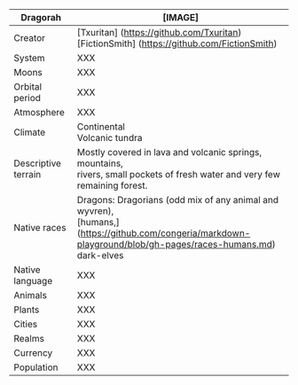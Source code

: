Dragorah       | [IMAGE]            
---------------|---------------
Creator | [Txuritan] (https://github.com/Txuritan) <br/> [FictionSmith] (https://github.com/FictionSmith)
System  | XXX     
Moons | XXX
Orbital period | XXX
Atmosphere | XXX
Climate | Continental <br/> Volcanic tundra 
Descriptive terrain | Mostly covered in lava and volcanic springs, mountains, <br/> rivers, small pockets of fresh water and very few remaining forest.
Native races | Dragons: Dragorians (odd mix of any animal and wyvren), <br/> [humans,] (https://github.com/congeria/markdown-playground/blob/gh-pages/races-humans.md) <br/> dark-elves
Native language | XXX
Animals | XXX
Plants | XXX
Cities | XXX
Realms | XXX
Currency | XXX
Population | XXX 

